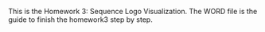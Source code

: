 This is the Homework 3: Sequence Logo Visualization.
The WORD file is the guide to finish the homework3 step by step.
